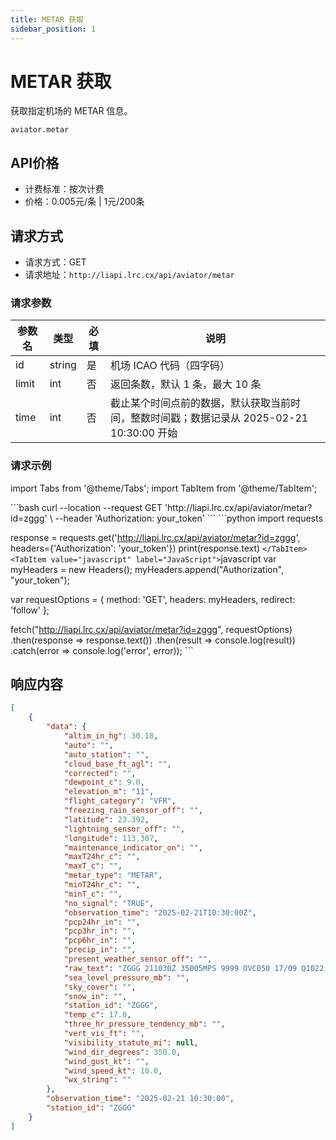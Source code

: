 ```yaml
---
title: METAR 获取
sidebar_position: 1
---
```


# METAR 获取

获取指定机场的 METAR 信息。

`aviator.metar`

## API价格

- 计费标准：按次计费
- 价格：0.005元/条 | 1元/200条

## 请求方式

- 请求方式：GET
- 请求地址：`http://liapi.lrc.cx/api/aviator/metar`

### 请求参数

| 参数名 | 类型 | 必填 | 说明 |
| --- | --- | --- | --- |
| id | string | 是 | 机场 ICAO 代码（四字码） |
| limit | int | 否 | 返回条数，默认 1 条，最大 10 条 |
| time | int | 否 | 截止某个时间点前的数据，默认获取当前时间，整数时间戳；数据记录从 2025-02-21 10:30:00 开始 |

### 请求示例

import Tabs from '@theme/Tabs';
import TabItem from '@theme/TabItem';

<Tabs>
  <TabItem value="curl" label="curl">
    ```bash
curl --location --request GET 'http://liapi.lrc.cx/api/aviator/metar?id=zggg' \
--header 'Authorization: your_token'
    ```
  </TabItem>
  <TabItem value="python" label="Python">
    ```python
import requests

response = requests.get('http://liapi.lrc.cx/api/aviator/metar?id=zggg', headers={'Authorization': 'your_token'})
print(response.text)
    ```
  </TabItem>
  <TabItem value="javascript" label="JavaScript">
    ```javascript
var myHeaders = new Headers();
myHeaders.append("Authorization", "your_token");

var requestOptions = {
  method: 'GET',
  headers: myHeaders,
  redirect: 'follow'
};

fetch("http://liapi.lrc.cx/api/aviator/metar?id=zggg", requestOptions)
  .then(response => response.text())
  .then(result => console.log(result))
  .catch(error => console.log('error', error));
    ```
  </TabItem>
</Tabs>

## 响应内容

```json
[
    {
        "data": {
            "altim_in_hg": 30.18,
            "auto": "",
            "auto_station": "",
            "cloud_base_ft_agl": "",
            "corrected": "",
            "dewpoint_c": 9.0,
            "elevation_m": "11",
            "flight_category": "VFR",
            "freezing_rain_sensor_off": "",
            "latitude": 23.392,
            "lightning_sensor_off": "",
            "longitude": 113.307,
            "maintenance_indicator_on": "",
            "maxT24hr_c": "",
            "maxT_c": "",
            "metar_type": "METAR",
            "minT24hr_c": "",
            "minT_c": "",
            "no_signal": "TRUE",
            "observation_time": "2025-02-21T10:30:00Z",
            "pcp24hr_in": "",
            "pcp3hr_in": "",
            "pcp6hr_in": "",
            "precip_in": "",
            "present_weather_sensor_off": "",
            "raw_text": "ZGGG 211030Z 35005MPS 9999 OVC050 17/09 Q1022 NOSIG",
            "sea_level_pressure_mb": "",
            "sky_cover": "",
            "snow_in": "",
            "station_id": "ZGGG",
            "temp_c": 17.0,
            "three_hr_pressure_tendency_mb": "",
            "vert_vis_ft": "",
            "visibility_statute_mi": null,
            "wind_dir_degrees": 350.0,
            "wind_gust_kt": "",
            "wind_speed_kt": 10.0,
            "wx_string": ""
        },
        "observation_time": "2025-02-21 10:30:00",
        "station_id": "ZGGG"
    }
]
```